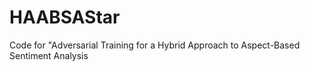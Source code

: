 # HAABSAStar
Code for "Adversarial Training for a Hybrid Approach to Aspect-Based Sentiment Analysis
